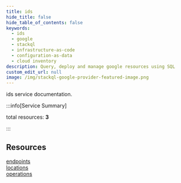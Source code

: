 ```yaml
---
title: ids
hide_title: false
hide_table_of_contents: false
keywords:
  - ids
  - google
  - stackql
  - infrastructure-as-code
  - configuration-as-data
  - cloud inventory
description: Query, deploy and manage google resources using SQL
custom_edit_url: null
image: /img/stackql-google-provider-featured-image.png
---
```


ids service documentation.

:::info[Service Summary]

total resources: __3__  

:::

## Resources
<div class="row">
<div class="providerDocColumn">
<a href="/ids/endpoints/">endpoints</a><br />
<a href="/ids/locations/">locations</a>
</div>
<div class="providerDocColumn">
<a href="/ids/operations/">operations</a>
</div>
</div>